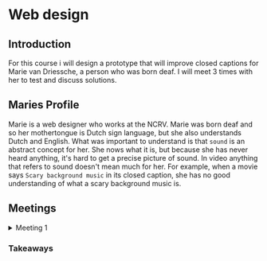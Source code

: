 # Web design
## Introduction
For this course i will design a prototype that will improve closed captions for Marie van Driessche, a person who was born deaf. I will meet 3 times with her to test and discuss solutions. 

## Maries Profile
Marie is a web designer who works at the NCRV. Marie was born deaf and so her mothertongue is Dutch sign language, but she also understands Dutch and English. What was important to understand is that `sound` is an abstract concept for her. She nows what it is, but because she has never heard anything, it's hard to get a precise picture of sound. In video anything that refers to sound doesn't mean much for her. For example, when a movie says `Scary background music` in its closed caption, she has no good understanding of what a scary background music is.


## Meetings
<details>
<summary>Meeting 1</summary>
  
### Testing hypotheses
#### Different voice pitches can't translate to sign language
It can, interpreters use mimics and face expressions to add emotions / picth differences.

#### Closed captions don't always explain what is going on in the background.
Yes, for deaf people some captions do not make any sense. Captions such as `scary background music` can't be interpreted by someone who has never heard music to begin with. Which doesn't mean they can't experience sound in some way. Displaying rithm can provide extra context to a scenario. When the music is loud, like in a cinema, see can feel vibrations coming from the speakers, which also give the scenario extra depth. For example, it can indicate loud music playing in a bar, which tells her people can't hear eachother very well.

#### Text or emoji's can help to visualise emotion
It can, but you should be careful. Emotions are subjective and so interpreted differently per individual. A winking emoji can mean lots of things. Also color coded text can be easily misinterpreted. Colors as red can mean loud or angry for example. Colors like green and blue are even harder to define.

  
</details>


### Takeaways
